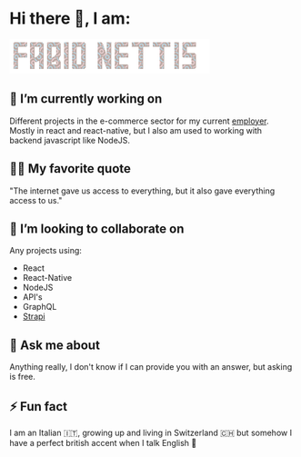 # Hi there 👋, I am:

<p>
  <img src="https://raw.githubusercontent.com/fabio-nettis/fabio-nettis/main/name-animated.gif" /> 
</p>

## 🔭 I’m currently working on

Different projects in the e-commerce sector for my current [employer](https://github.com/bucan-labs). Mostly in react and react-native, but I also am used to working with backend javascript like NodeJS.

## ✍🏻 My favorite quote

"The internet gave us access to everything, but it also gave everything access to us."

## 👯 I’m looking to collaborate on

Any projects using:
- React
- React-Native
- NodeJS
- API's
- GraphQL
- [Strapi](https://github.com/strapi/strapi) 

## 💬 Ask me about

Anything really, I don't know if I can provide you with an answer, but asking is free.

## ⚡ Fun fact

I am an Italian 🇮🇹, growing up and living in Switzerland 🇨🇭 but somehow I have a perfect british accent when I talk English 🏴󠁧󠁢󠁥󠁮󠁧󠁿
